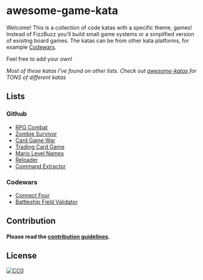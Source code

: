 # awesome-game-kata

Welcome! This is a collection of code katas with a specific theme, games! Instead of FizzBuzz you'll build small game systems or a simplified version of exisitng board games. The katas can be from other kata platforms, for example [Codewars](https://www.codewars.com/).

Feel free to add your own!

_Most of these katas I've found on other lists. Check out [awesome-katas](https://github.com/gamontal/awesome-katas) for TONS of different katas_

## Lists

### Github

- [RPG Combat](https://github.com/ardalis/kata-catalog/blob/main/katas/RPG%20Combat.md)
- [Zombie Survivor](https://github.com/ardalis/kata-catalog/blob/main/katas/Zombie%20Survivors.md)
- [Card Game War](https://github.com/gigasquid/wonderland-clojure-katas/tree/master/card-game-war)
- [Trading Card Game](https://github.com/bkimminich/kata-tcg)
- [Mario Level Names](/katas/mario-level-names.md)
- [Reloader](/katas/reloader-kata.md)
- [Command Extractor](/katas/command-extractor.md)

### Codewars

- [Connect Four](https://www.codewars.com/kata/56882731514ec3ec3d000009)
- [Battleship Field Validator](https://www.codewars.com/kata/52bb6539a4cf1b12d90005b7)

## Contribution
  
#### Please read the [contribution guidelines](https://github.com/adrocodes/awesome-game-kata/blob/main/CONTRIBUTING.md).

## License

[![CC0](https://i.creativecommons.org/p/zero/1.0/88x31.png)](https://creativecommons.org/publicdomain/zero/1.0/)
